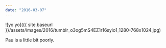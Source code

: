 ```yaml
---
date: "2016-03-07"
---
```


![yo yo]({{ site.baseurl }}/assets/images/2016/tumblr_o3og5mS4EZ1r16syio1_1280-768x1024.jpg)

Pau is a little bit poorly.
